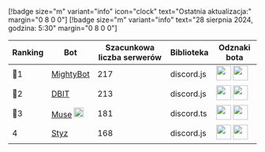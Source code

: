 [!badge size="m" variant="info" icon="clock" text="Ostatnia aktualizacja:" margin="0 8 0 0"] [!badge size="m" variant="info" text="28 sierpnia 2024, godzina: 5:30" margin="0 8 0 0"]

| Ranking | Bot                                                                                           | Szacunkowa liczba serwerów | Biblioteka | Odznaki bota |
| ---- | --------------------------------------------------------------------------------------------- | ------------------------ | ------------------------ | ------------------------ |
|    🥇1| [MightyBot](https://discord.com/oauth2/authorize?client_id=569914884867751956&scope=bot+applications.commands&permissions=2146958847)       |               217 | discord.js | <img src="/static/badges/odznaki/supportscommands.svg" height="30" width="30"> <img src="/static/badges/odznaki/premiumbot.svg" height="30" width="30"> |
|    🥈2| [DBIT](https://discord.com/oauth2/authorize?client_id=680358256732143626&scope=bot&permissions=8)       |               213 | discord.js | <img src="/static/badges/odznaki/supportscommands.svg" height="30" width="30"> <img src="/static/badges/odznaki/automod.svg" height="30" width="30"> |
|    🥉3| [Muse](https://discord.com/oauth2/authorize?client_id=1243281628680159242&permissions=8&scope=bot) <img src="/static/badges/bots/advice.svg" height="20" width="20">        |               181 | discord.ts | <img src="/static/badges/odznaki/supportscommands.svg" height="30" width="30"> <img src="/static/badges/odznaki/premiumbot.svg" height="30" width="30"> |
|    4| [Styz](https://discord.com/oauth2/authorize?client_id=1176269444117434410&permissions=8&scope=bot%20applications.commands)        |               168 | discord.js | <img src="/static/badges/odznaki/supportscommands.svg" height="30" width="30"> <img src="/static/badges/odznaki/automod.svg" height="30" width="30"> |